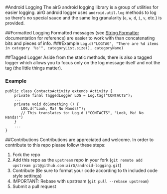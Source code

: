 #Android Logging
The airG android logging library is a group of utilities for easier logging. airG android logger uses `android.util.log` methods to log so there's no special sauce and the same log granularity (`e`, `w`, `d`, `i`, `v`, etc.) is provided.

##Formatted Logging
Formatted messages (see [String Formatter](https://docs.oracle.com/javase/7/docs/api/java/util/Formatter.html) documentation for reference) are easier to work with than concatenating bits and pieces of info.
###Example
`Log.d("LOGTAG", "There are %d items in category '%s'", categoryList.size(), categoryName)`

##Tagged Logger
Aside from the static methods, there is also a tagged logger which allows you to focus only on the log message itself and not the tag (the little things matter).
### Example
    public class ContactsActivity extends Activity {
        private final TaggedLogger LOG = Log.tag("CONTACTS");
        ...
        private void doSomething () {
           LOG.d("Look, Ma! No Hands!");
           // This translates to: Log.d ("CONTACTS", "Look, Ma! No Hands!")
        }
        ...
    }

##Contributions
Contributions are appreciated and welcome. In order to contribute to this repo please follow these steps:

1. Fork the repo
1. Add this repo as the `upstream` repo in your fork (`git remote add upstream git@github.com:airG/android-logging.git`)
1. Contribute (Be sure to format your code according to th included code style settings)
1. IMPORTANT: Rebase with upstream (`git pull --rebase upstream`)
1. Submit a pull request
